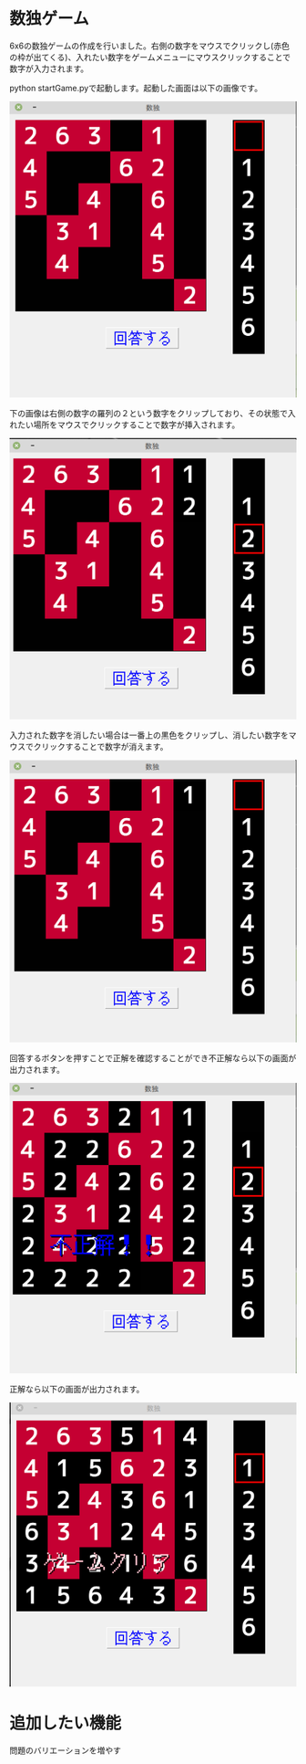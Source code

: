 # 数独ゲーム

6x6の数独ゲームの作成を行いました。右側の数字をマウスでクリックし(赤色の枠が出てくる)、入れたい数字をゲームメニューにマウスクリックすることで数字が入力されます。

python startGame.pyで起動します。起動した画面は以下の画像です。

![Startmenu](./img/start.png)

下の画像は右側の数字の羅列の２という数字をクリップしており、その状態で入れたい場所をマウスでクリックすることで数字が挿入されます。

![clip](./img/clip.png)

入力された数字を消したい場合は一番上の黒色をクリップし、消したい数字をマウスでクリックすることで数字が消えます。

![delete](./img/deleteclip.png)

回答するボタンを押すことで正解を確認することができ不正解なら以下の画面が出力されます。

![gameover](./img/gameover.png)

正解なら以下の画面が出力されます。

![clear](./img/gameclear.png)


# 追加したい機能

問題のバリエーションを増やす
